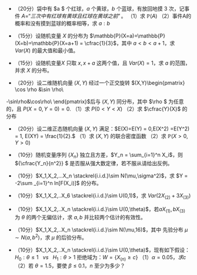 - （20分）袋中有 $a $ 个红球，$a$ 个黄球，$b$ 个蓝球，有放回地摸 $3$ 次，记事件 $A= “三次中有红球有黄球且红球在黄球之前”。$
（1）求 $\mathbb{P}(A)$
 （2）事件A的概率和没有摸到蓝球的概率相等，求 $a:b$
 ​

 - （15分）设随机变量 $X$ 的分布为 $\mathbb{P}(X=a)=\mathbb{P}(X=b)=\mathbb{P}(X=a+1) = \cfrac{1}{3}$，其中 $a<b<a+1$，求 $Var(X)$ 的最大值和最小值。


 - （15分）设随机变量$X$ 只取 $x,x+a$ 这两个值，且 $Var(X) = 1$，求 $a$ 的范围，并求 $X$ 的分布。


 - （20分）设二维随机向量 $(X,Y)$ 经过一个正交旋转 $(X,Y)\begin{pmatrix}
\cos \rho &\sin \rho\\

-\sin\rho&\cos\rho\\
\end{pmatrix}$后与 $(X,Y)$ 同分布，其中 $\rho $ 为任意的，且 $P(X=0,Y=0) = 0.$
（1）求 $P(0<Y<X)$
 （2）求 $\cfrac{Y}{X}$ 的分布
 ​

 - （20分）设二维正态随机向量 $(X,Y)$ 满足：$E(X)=E(Y) = 0,E(X^2) =E(Y^2) = 1, E(XY) = \frac{1}{2}.$
（1）求 $(X,Y)$ 的联合密度函数
 （2）求 $\mathbb{P}(X>0,Y>0)$
 

 - （10分）随机变量序列 $\{{X_n}\}$ 独立且方差，$Y_n = \sum_{i=1}^n X_i$，则 $\{\cfrac{Y_n}{n^2}\} $ 是否服从强大数定律，若不服从请给出反例。


 - （10分）$X_1,X_2,...X_n \stackrel{i.i.d.}\sim N(\mu,\sigma^2)$，求 $Y = -2\sum _{i=1}^n ln[F(X_i)]$ 的分布。


 - （10分）$X_1,X_2,..X_6 \stackrel{i.i.d.}\sim U(0,1)$，求 $Var (2X_{(2)}+3X_{(3)})$


 - （10分）$X_1,X_2,..X_n \stackrel{i.i.d.}\sim U(0,\theta)$，若$aX_{(1)},bX_{(3)}$ 为 $\theta$ 的两个无偏估计，求 $a,b$ 并比较两个估计的有效性。


 - （10分）$X_1,X_2,..X_n \stackrel{i.i.d.}\sim N(\mu,16)$，其中 先验分布 $\mu \sim N(a,b^2)$，求 $\mu$ 的后验分布。


 - （10分）$X_1,X_2,..X_n \stackrel{i.i.d.}\sim U(0,\theta)$，现有如下假设：
$H_0:\theta \leq 1 \ \ \ vs \ \ \ H_1:\theta >1$
 拒绝域为：$W = \{X_{(n)} \geq c\}$
 （1）$\alpha = 0.05，求c$
 （2）若 $\theta = 1.5$，要使 $\beta \leq 0.1$，$n$ 至少为多少？
 